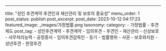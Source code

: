 ---
title: "성인 후견계약 후견인과 재산관리 및 보호의 중요성"
menu_order: 1
post_status: publish
post_excerpt: 
post_date: 2023-10-12 04:17:23
featured_image: _images/가정법률.png
taxonomy:
    category:
        - 가정법률
        - 후견제도
    post_tag:
        -  성인후견계약
        -  후견계약
        -  임의후견
        -  후견인
        -  재산관리
        -  신상보호
        -  사무처리능력
        -  공정증서
        -  임의후견감독인
        -  등기
        -  법률행위
        -  사권
        -  보호와지원
        -  성년후견
        -  한정후견
